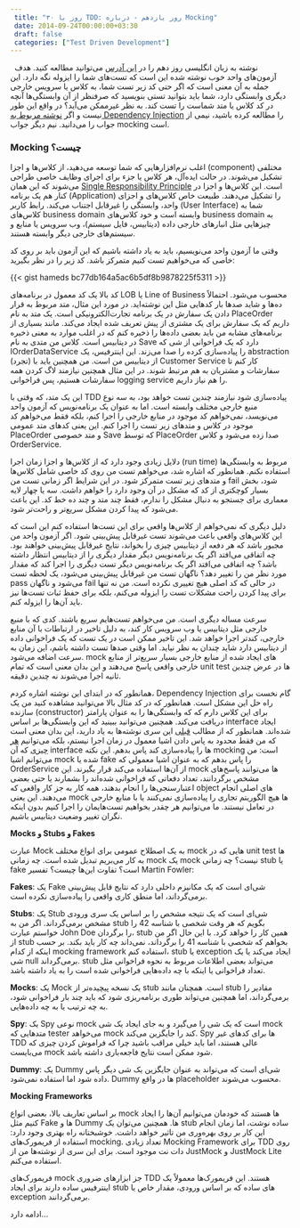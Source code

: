 ```yaml
---
 title: "۳۰ روز با TDD: روز یازدهم - درباره Mocking" 
 date: 2014-09-24T00:00:00+03:30
 draft: false 
 categories: ["Test Driven Development"]
---
```


 
نوشته به زبان انگلیسی روز دهم را در [این آدرس](http://blogs.telerik.com/james-bender/posts.aspx/13-10-02/30-days-of-tdd-day-11-what-s-the-deal-with-mocking) می‌توانید مطالعه کنید. هدف آزمون‌های واحد خوب نوشته شده این است که تست‌های شما را ایزوله نگه دارد. این جمله به آن معنی است که اگر حتی کد زیر تست شما، به کلاس یا سرویس خارجی دیگری وابستگی دارد، شما باید بتوانید تستی بنویسید که صرفنظر از آن وابستگی‌ها آنچه در کد کلاس یا متد شماست را تست کند. به نظر غیرممکن می‌‌‌آید؟ در واقع این طور نیست و اگر [نوشته مربوط به Dependency Injection](/post/83-۳۰-روز-با-tdd--روز-ششم---تزریق-وابستگی-dependency-injection-چیست/) را مطالعه کرده باشید، نیمی از جواب را می‌دانید. نیم دیگر جواب mocking است.



### Mocking چیست؟



اغلب نرم‌افزارهایی که شما توسعه می‌دهید، از کلاس‌ها و اجزا (component) مختلفی تشکیل می‌شوند. در حالت ایده‌آل، هر کلاس یا جزء برای اجرای وظایف خاصی طراحی می‌شوند که این همان [Single Responsibility Principle](h/post/82-30-روز-با-tdd--روز-پنجم---کد-solid-ایجاد-کنید/) است. این کلاس‌ها و اجزا در کنار هم یک برنامه (Application) را تشکیل می‌دهند. طبیعت خاص کلاس‌های و اجزای واحد، وابستگی را غیرقابل اجتناب می‌کند. رابط کاربر (User Interface) شما به کلاس‌های business domain وابسته است و خود کلاس‌های business domain به چیزهایی مثل انبارهای خارجی داده (دیتابیس، فایل سیستم)، وب سرویس یا منابع و سیستم‌های خارجی دیگر وابسته هستند.



وقتی ما آزمون واحد می‌نویسیم، باید به یاد داشته باشیم که این آزمون‌ باید بر روی کد خاصی که می‌خواهیم تست کنیم متمرکز باشد. کد زیر را در نظر بگیرید:


{{< gist hameds bc77db164a5ac6b5df8b9878225f5311 >}}

کد بالا یک کد معمول در برنامه‌های LOB یا Line of Business محسوب می‌شود. احتمالاً ده‌ها و شاید صدها بار کدهایی مثل این نوشته‌اید. در مورد این مثال، متد مربوط به قرار دادن یک سفارش در یک برنامه تجارت‌الکترونیکی است. یک متد به نام PlaceOrder داریم که یک سفارش برای یک مشتری از پیش تعریف شده ایجاد می‌کند. مانند بسیاری از برنامه‌‌های مشابه من باید بعضی داده‌ها را ذخیره کنم که در اغلب موارد به معنی ذخیره در دیتابیس است. کلاس من متدی به نام Save دارد که یک فراخوانی از شی که IOrderDataService را پیاده‌سازی کرده را صدا می‌زند. این اینترفیس، یک abstraction (تجرد) از دیتابیس من است. من همچنین باید با Customer Service کار کنم تا سفارشات و مشتریان به هم مرتبط شوند. در این مثال همچنین نیازمند لاگ کردن همه سفارشات هستیم، پس فراخوانی logging service را هم نیاز داریم.



این یک متد، که وقتی با TDD پیاده‌سازی شود نیازمند چندین تست خواهد بود، به سه نوع منبع خارجی مختلف وابسته است. اما به عنوان یک برنامه‌نویس که آزمون واحد می‌نویسد، نمی‌خواهم کد موجود در منابع خارجی را اجرا کنم، بلکه فقط می‌خواهم کد موجود در کلاس و متدهای زیر تست را اجرا کنم. این یعنی کدهای متد عمومی PlaceOrder و متد خصوصی Save که توسط PlaceOrder صدا زده می‌شود و کلاس OrderService.



دلایل زیادی وجود دارد که از کلاس‌ها و اجزا زمان اجرا (run time) مربوط به وابستگی‌ها استفاده نکنم. همانطور که اشاره شد، می‌خواهم تست من روی کد خاصی شامل کلاس‌ها و متدهای زیر تست متمرکز شود. در این شرایط اگر زمانی تست من fail شود، بخش بسیار کوچکتری از کد که مشکل در آن وجود دارد را خواهم داشت. سه یا چهار لایه معماری برای جستجو به دنبال مشکل را ندارم، فقط چند متد و چند ده خط کد. این باعث می‌شود که پیدا کردن مشکل سریع‌تر و راحت‌تر شود.



دلیل دیگری که نمی‌خواهم از کلاس‌ها واقعی برای این تست‌ها استفاده کنم این است که این کلاس‌های واقعی باعث می‌شوند تست غیرقابل پیش‌بینی شود. اگر آزمون واحد من مجبور باشد که هر دفعه از دیتابیس چیزی را بخواند، نتایج غیرقابل پیش‌بینی خواهند بود. چه اتفاقی می‌افتد اگر یک برنامه‌نویس دیگر مقدار دیگری را از دیتابیس انتظار داشته باشد؟ چه اتفاقی می‌افتد اگر یک برنامه‌نویس دیگر تست دیگری را اجرا کند که مقدار مورد نظر من را تغییر دهد؟ ناگهان تست من غیرقابل پیش‌بینی می‌شود، یک لحظه تست pass می‌شود و ناگهان fail در حالی که کد اصلی هیچ تغییری نکرده است. من نه تنها برای پیدا کردن راحت مشکلات تست را ایزوله می‌کنم، بلکه برای حفظ ثبات تست‌ها نیز باید آن‌ها را ایزوله کنم.



سرعت مساله دیگری است. من می‌خواهم تست‌هایم سریع باشند. کدی که با منبع خارجی مثل دیتابیس یا وب سرویس کار کند، به دلیل تاخیر در ارتباطات با آن منابع خارجی، کندتر اجرا خواهد شد. این تاخیر ممکن است در یک تست که یک فراخوانی داده از دیتابیس دارد شاید چندان به نظر نیاید. اما وقتی صدها تست داشته باشم، این زمان به سرعت اضافه می‌شود. mock های ایجاد شده از منابع خارجی بسیار سریع‌تر از منابع خارجی واقعی پاسخ می‌دهند و این بدان معنی است که تمام unit test ها در عرض چندین ثانیه اجرا می‌شوند نه چندین دقیقه.



همانطور که در ابتدای این نوشته اشاره کردم، Dependency Injection گام نخست برای راه حل این مشکل است. همانطور که در کد مثال بالا می‌توانید مشاهده کنید من یک سازنده (constructor) برای این کلاس دارم که که وابستگی‌ها را به عنوان پارامتر دریافت می‌کند. همچنین می‌توانید ببینید که این وابستگی‌ها بر اساس interface ایجاد شده‌اند. همانطور که از مطالب [قبلی](/post/79-30-روز-با-tdd--روز-دوم----مروری-بر-اصول-شی-گرایی/) این سری نوشته‌ها به یاد دارید، این بدان معنی است که من فقط محدود به پاس دادن اشیا معمول در زمان اجرا نیستم، بلکه می‌توانیم <u>هر چیزی</u> که آن interface ها را پیاده‌سازی کند پاس بدهم. این نکته mocking است: من می‌توانم اشیا mock شده یا fake را پاس بدهم که به عنوان اشیا معمولی که OrderService از آن‌ها استفاده می‌کند قرار بگیرند. این mock ها می‌توانند پاسخ‌های مشخص برگردانند، تعداد دفعاتی که فراخوانی شده‌اند را بشمارند یا حتی بعضی اعتبارسنجی‌ها را انجام بدهند، همه کار به جز کار واقعی که object های اصلی انجام می‌دهند. این یعنی mock ها هیچ الگوریتم تجاری را پیاده‌سازی نمی‌کنند یا با منابع خارجی در تعامل نیستند. ما می‌توانیم هر چقدر بخواهیم تست‌هایمان را اجرا کنیم بدون اینکه نگران تغییر وضعیت دیتابیس باشیم.



**Mocks و Stubs و Fakes**



عبارت Mock به یک اصطلاح عمومی برای انواع مختلف mock هایی که در unit test ها به کار می‌بریم تبدیل شده است. چه زمانی mock یک mock نیست؟ چه زمانی stub یا fake است؟ تفاوت این‌ها چیست؟ تفسیر Martin Fowler:



**Fakes**: یک Fake شی‌ای است که یک مکانیزم داخلی دارد که نتایج قابل پیش‌بینی برمی‌گرداند، اما منطق کاری واقعی را پیاده‌سازی نکرده است.



**Stubs**: یک Stub شی‌ای است که یک نتیجه مشخص را بر اساس یک سری ورودی مشخص برمی‌گرداند. اگر من به stub بگویم که هر وقت شخصی با شناسه 42 را خواستم عبارت John Doe را برگردان، stub همین کار را خواهد کرد. با این حال اگر من از stub بخواهم که شخصی با شناسه 41 را برگرداند، نمی‌داند چه کار باید بکند. بر حسب اینکه از کدام mocking framework استفاده کنم، stub یا exception ایجاد می‌کند یا یک شی null برمی‌گرداند. stub می‌تواند بعضی اطلاعات مربوط به نحوه فراخوانی مثل تعداد فراخوانی یا اینکه با چه داده‌هایی فراخوانی شده است را به یاد داشته باشد.



**Mocks**: یک Mock یک نسخه پیچیده‌تر از stub است. همچنان مانند stub مقادیر را برمی‌گرداند، اما همچنین می‌تواند طوری برنامه‌ریزی شود که باید چند بار فراخوانی شود، به چه ترتیب یا به چه داده‌هایی.



**Spy**: یک Spy نوعی mock است که یک شی را می‌گیرد و به جای ایجاد یک شی mock متدهایی که tester می‌خواهد mock کند را جایگزین می‌کند. Spy ها برای کدهای غیر TDD عالی هستند، اما باید خیلی مراقب باشید چرا که فراموش کردن چیزی که می‌بایست mock شود ممکن است نتایج فاجعه‌باری داشته باشد.



**Dummy**: یک Dummy شی‌ای است که می‌تواند به عنوان جایگزین یک شی دیگر پاس داده شود اما استفاده نمی‌شود. Dummy ها در واقع placeholder محسوب می‌شوند.



**Mocking Frameworks**



بر اساس تعاریف بالا، بعضی انواع mock ها هستند که خودمان می‌توانیم آن‌ها را ایجاد کنیم مثل Fake ها و Dummy ها. همچنین می‌توان یک stub ساده نوشت، اما زمان انجام این کار بر روی بهره‌وری من تاثیر خواهد داشت. خوشبختانه راه بهتری وجود دارد: استفاده از فریمورک‌های mocking. تعداد زیادی Mocking Framework برای TDD روی دات نت موجود است. برای این سری از نوشته‌ها من از JustMock و JustMock Lite استفاده می‌کنم.



فریمورک‌های mock جز ابزارهای ضروری TDD هستند. این فریمورک‌ها معمولاً یک اینترفیس ساده دارند برای ایجاد stub های ساده که بر اساس ورودی، مقدار خاص یا exception برمی‌گردانند.



ادامه دارد...

